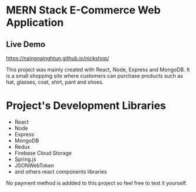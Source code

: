 # MERN Stack E-Commerce Web Application
## Live Demo
https://naingnainghtun.github.io/nickshop/

This project was mainly created with React, Node, Express and MongoDB. It is a small shopping site where customers can purchase products such as hat, glasses, coat, shirt, pant and shoes.

# Project's Development Libraries

- React
- Node
- Express
- MongoDB
- Redux
- Firebase Cloud Storage
- Spring.js
- JSONWebToken
- and others react components libraries

No payment method is addded to this project so feel free to test it yourself.
